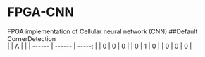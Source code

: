 # FPGA-CNN
FPGA implementation of Cellular neural network (CNN)
##Default
CornerDetection  
| | A | |
| ------ | ------ | -----: |
|  0  |  0  |   0  |
|  0  |  1  |   0  |
|  0  |  0  |   0  |  
